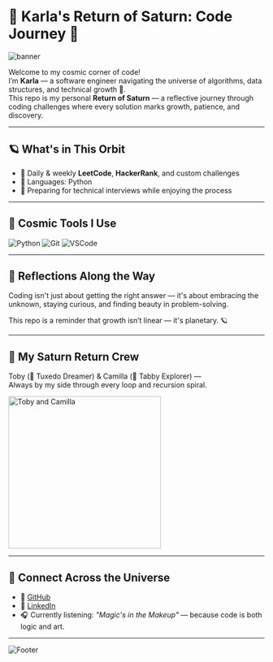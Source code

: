 # 🌌 Karla's Return of Saturn: Code Journey 🌌

![banner](https://capsule-render.vercel.app/api?type=waving&color=gradient&customColorList=9,11,15&height=200&section=header&text=Evolving%20One%20Commit%20at%20a%20Time&fontSize=28&fontAlignY=40)

Welcome to my cosmic corner of code!  
I’m **Karla** — a software engineer navigating the universe of algorithms, data structures, and technical growth 🚀.  
This repo is my personal **Return of Saturn** — a reflective journey through coding challenges where every solution marks growth, patience, and discovery.

---

## 🪐 What's in This Orbit
- 🌟 Daily & weekly **LeetCode**, **HackerRank**, and custom challenges
- 🌙 Languages: Python
- 💫 Preparing for technical interviews while enjoying the process

---

## 🌸 Cosmic Tools I Use
![Python](https://img.shields.io/badge/Python-%23726DA8?style=for-the-badge&logo=python&logoColor=white)
![Git](https://img.shields.io/badge/Git-%238B5FBF?style=for-the-badge&logo=git&logoColor=white)
![VSCode](https://img.shields.io/badge/VSCode-%239C8ADE?style=for-the-badge&logo=visual-studio-code&logoColor=white)

---

## 🌙 Reflections Along the Way
Coding isn't just about getting the right answer — it's about embracing the unknown, staying curious, and finding beauty in problem-solving.

This repo is a reminder that growth isn’t linear — it's planetary. 🪐

---

## 🐾 My Saturn Return Crew
Toby (🖤 Tuxedo Dreamer) & Camilla (🤎 Tabby Explorer) —  
Always by my side through every loop and recursion spiral.

<img src="https://your-cat-anime-avatar.png" alt="Toby and Camilla" width="300"/>

---

## 🌌 Connect Across the Universe
- 🚀 [GitHub](https://github.com/kachup1)
- 🌟 [LinkedIn](https://www.linkedin.com/in/karla-chuprinski/)
- 🎧 Currently listening: *"Magic's in the Makeup"* — because code is both logic and art.

---

![Footer](https://capsule-render.vercel.app/api?type=waving&color=gradient&customColorList=15,11,9&height=100&section=footer)
